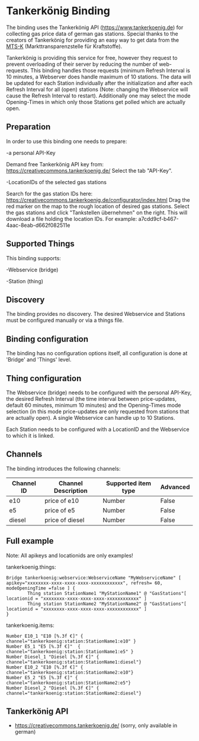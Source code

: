 # Tankerkönig Binding

The binding uses the Tankerkönig API (https://www.tankerkoenig.de) for collecting gas price data of german gas stations. 
Special thanks to the creators of Tankerkönig for providing an easy way to get data from  the [MTS-K]  (Markttransparenzstelle für Kraftstoffe).

Tankerkönig is providing this service for free, however they request to prevent overloading of their server by reducing the number of web-requests. This binding handles those requests (minimum Refresh Interval is 10 minutes, a Webserver does handle maximum of 10 stations.
The data will be updated for each Station individually after the initialization and after each Refresh Interval for all (open) stations (Note: changing the Webservice will cause the Refresh Interval to restart).
Additionally one may select the mode Opening-Times in which only those Stations get polled which are actually open.


## Preparation

In order to use this binding one needs to prepare:

-a personal API-Key

Demand free Tankerkönig API key from: https://creativecommons.tankerkoenig.de/  Select the tab "API-Key".

-LocationIDs of the selected gas stations

Search for the gas station IDs here: https://creativecommons.tankerkoenig.de/configurator/index.html 
Drag the red marker on the map to the rough location of desired gas stations. Select the gas stations and click "Tankstellen übernehmen" on the right. This will download a file holding the location IDs. For example: a7cdd9cf-b467-4aac-8eab-d662f082511e

## Supported Things

This binding supports:

-Webservice (bridge)

-Station (thing)

## Discovery

The binding provides no discovery. The desired Webservice and Stations must be configured manually or via a things file.

## Binding configuration

The binding has no configuration options itself, all configuration is done at 'Bridge' and 'Things' level.

## Thing configuration

The Webservice (bridge) needs to be configured with the personal API-Key, the desired Refresh Interval (the time interval between price-updates, default 60 minutes, minimum 10 minutes) and the Opening-Times mode selection (in this mode price-updates are only requested from stations that are actually open). 
A single Webservice can handle up to 10 Stations.
 
Each Station needs to be configured with a LocationID and the Webservice to which it is linked.

## Channels

The binding introduces the following channels:

| Channel ID                                      | Channel Description                                          | Supported item type | Advanced |
|-------------------------------------------------|--------------------------------------------------------------|---------------------|----------|
| e10                                             | price of e10                                                 | Number              | False    |
| e5                                              | price of e5                                                  | Number              | False    |
| diesel                                          | price of diesel                                              | Number              | False    |


## Full example

Note: All apikeys and locationids are only examples!

tankerkoenig.things:

```
Bridge tankerkoenig:webservice:WebserviceName "MyWebserviceName" [ apikey="xxxxxxxx-xxxx-xxxx-xxxx-xxxxxxxxxxxx", refresh= 60, modeOpeningTime =false ] {
        Thing station StationName1 "MyStationName1" @ "GasStations"[ locationid = "xxxxxxxx-xxxx-xxxx-xxxx-xxxxxxxxxxxx" ]
        Thing station StationName2 "MyStationName2" @ "GasStations"[ locationid = "xxxxxxxx-xxxx-xxxx-xxxx-xxxxxxxxxxxx" ]
}
```


tankerkoenig.items:

```
Number E10_1 "E10 [%.3f €]" { channel="tankerkoenig:station:StationName1:e10" }
Number E5_1 "E5 [%.3f €]"  { channel="tankerkoenig:station:StationName1:e5" }
Number Diesel_1 "Diesel [%.3f €]" { channel="tankerkoenig:station:StationName1:diesel"}
Number E10_2 "E10 [%.3f €]" { channel="tankerkoenig:station:StationName2:e10"}
Number E5_2 "E5 [%.3f €]" { channel="tankerkoenig:station:StationName2:e5"}
Number Diesel_2 "Diesel [%.3f €]" { channel="tankerkoenig:station:StationName2:diesel"}
```

## Tankerkönig API

*  https://creativecommons.tankerkoenig.de/  (sorry, only available in german)

   [MTS-K]: <https://www.bundeskartellamt.de/DE/Wirtschaftsbereiche/Mineral%C3%B6l/MTS-Kraftstoffe/Verbraucher/verbraucher_node.html>


